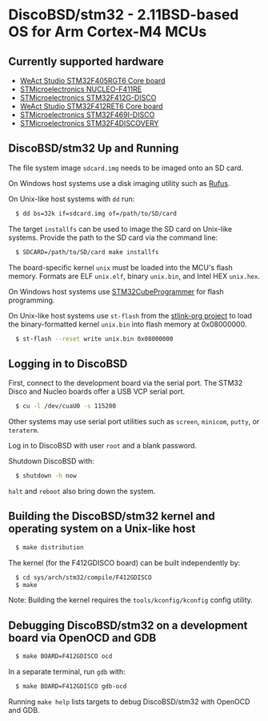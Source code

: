 # DiscoBSD/stm32 - 2.11BSD-based OS for Arm Cortex-M4 MCUs

## Currently supported hardware

 * [WeAct Studio STM32F405RGT6 Core board][1]
 * [STMicroelectronics NUCLEO-F411RE][2]
 * [STMicroelectronics STM32F412G-DISCO][3]
 * [WeAct Studio STM32F412RET6 Core board][1]
 * [STMicroelectronics STM32F469I-DISCO][4]
 * [STMicroelectronics STM32F4DISCOVERY][5]

[1]: https://github.com/WeActStudio/WeActStudio.STM32F4_64Pin_CoreBoard
[2]: https://www.st.com/en/evaluation-tools/nucleo-f411re.html
[3]: https://www.st.com/en/evaluation-tools/32f412gdiscovery.html
[4]: https://www.st.com/en/evaluation-tools/32f469idiscovery.html
[5]: https://www.st.com/en/evaluation-tools/stm32f4discovery.html

## DiscoBSD/stm32 Up and Running

The file system image `sdcard.img` needs to be imaged onto an SD card.

On Windows host systems use a disk imaging utility such as [Rufus][6].

On Unix-like host systems with `dd` run:
  ```sh
    $ dd bs=32k if=sdcard.img of=/path/to/SD/card
  ```

The target `installfs` can be used to image the SD card on Unix-like systems.
Provide the path to the SD card via the command line:
  ```sh
    $ SDCARD=/path/to/SD/card make installfs
  ```

The board-specific kernel `unix` must be loaded into the MCU's flash memory.
Formats are ELF `unix.elf`, binary `unix.bin`, and Intel HEX `unix.hex`.

On Windows host systems use [STM32CubeProgrammer][7] for flash programming.

On Unix-like host systems use `st-flash` from the [stlink-org project][8] to
load the binary-formatted kernel `unix.bin` into flash memory at 0x08000000.
  ```sh
    $ st-flash --reset write unix.bin 0x08000000
  ```

[6]: https://github.com/pbatard/rufus
[7]: https://www.st.com/en/development-tools/stm32cubeprog.html
[8]: https://github.com/stlink-org/stlink

## Logging in to DiscoBSD

First, connect to the development board via the serial port.
The STM32 Disco and Nucleo boards offer a USB VCP serial port.
  ```sh
    $ cu -l /dev/cuaU0 -s 115200
  ```
Other systems may use serial port utilities such as `screen`, `minicom`,
`putty`, or `teraterm`.

Log in to DiscoBSD with user `root` and a blank password.

Shutdown DiscoBSD with:
  ```sh
    $ shutdown -h now
  ```
`halt` and `reboot` also bring down the system.

## Building the DiscoBSD/stm32 kernel and operating system on a Unix-like host
  ```sh
    $ make distribution
  ```

The kernel (for the F412GDISCO board) can be built independently by:
  ```sh
    $ cd sys/arch/stm32/compile/F412GDISCO
    $ make
  ```
Note: Building the kernel requires the `tools/kconfig/kconfig` config utility.

## Debugging DiscoBSD/stm32 on a development board via OpenOCD and GDB
  ```sh
    $ make BOARD=F412GDISCO ocd
  ```

In a separate terminal, run `gdb` with:
  ```sh
    $ make BOARD=F412GDISCO gdb-ocd
  ```

Running `make help` lists targets to debug DiscoBSD/stm32 with OpenOCD and GDB.
